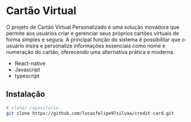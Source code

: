 # Cartão Virtual
O projeto de Cartão Virtual Personalizado é uma solução inovadora que permite aos usuários criar e gerenciar seus próprios cartões virtuais de forma simples e segura. A principal função do sistema é possibilitar que o usuário insira e personalize informações essenciais como nome e numeração do cartão, oferecendo uma alternativa prática e moderna.
- React-native 
- Javascript 
- typescript

## Instalação
```bash
# clonar repositorio  
git clone https://github.com/lucasfelipe97silvaa/credit-card.git
```
